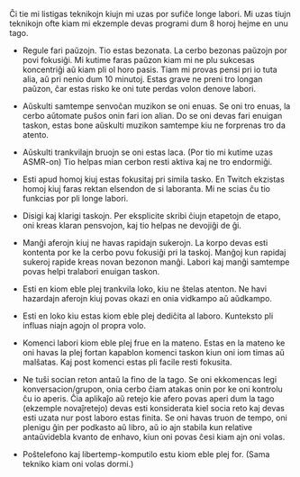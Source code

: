 Ĉi tie mi listigas teknikojn kiujn mi uzas por sufiĉe longe labori. Mi uzas tiujn teknikojn ofte kiam mi ekzemple devas programi dum 8 horoj hejme en unu tago.

- Regule fari paŭzojn. Tio estas bezonata. La cerbo bezonas paŭzojn por povi fokusiĝi. Mi kutime faras paŭzon kiam mi ne plu sukcesas koncentriĝi aŭ kiam pli ol horo pasis. Tiam mi provas pensi pri io tuta alia, aŭ pri nenio dum 10 minutoj. Estas grave ne preni tro longan paŭzon, ĉar estas risko ke oni tute perdas volon denove labori.

- Aŭskulti samtempe senvoĉan muzikon se oni enuas. Se oni tro enuas, la cerbo aŭtomate puŝos onin fari ion alian. Do se oni devas fari enuigan taskon, estas bone aŭskulti muzikon samtempe kiu ne forprenas tro da atento.

- Aŭskulti trankvilajn bruojn se oni estas laca. (Por tio mi kutime uzas ASMR-on) Tio helpas mian cerbon resti aktiva kaj ne tro endormiĝi.

- Esti apud homoj kiuj estas fokusitaj pri simila tasko. En Twitch ekzistas homoj kiuj faras rektan elsendon de si laboranta. Mi ne scias ĉu tio funkcias por pli longe labori.

- Disigi kaj klarigi taskojn. Per eksplicite skribi ĉiujn etapetojn de etapo, oni kreas klaran pensvojon, kaj tio helpas ne devojiĝi de ĝi.

- Manĝi aferojn kiuj ne havas rapidajn sukerojn. La korpo devas esti kontenta por ke la cerbo povu fokusiĝi pri la taskoj. Manĝoj kun rapidaj sukeroj rapide kreas novan bezonon manĝi. Labori kaj manĝi samtempe povas helpi tralabori enuigan taskon.

- Esti en kiom eble plej trankvila loko, kiu ne ŝtelas atenton. Ne havi hazardajn aferojn kiuj povas okazi en onia vidkampo aŭ aŭdkampo.

- Esti en loko kiu estas kiom eble plej dediĉita al laboro. Kunteksto pli influas niajn agojn ol propra volo.

- Komenci labori kiom eble plej frue en la mateno. Estas en la mateno ke oni havas la plej fortan kapablon komenci taskon kiun oni iom timas aŭ malŝatas. Kaj post komenci estas pli facile resti fokusita.

- Ne tuŝi socian reton antaŭ la fino de la tago. Se oni ekkomencas legi konversacion/grupon, onia cerbo ĉiam atakas onin por ke oni kontrolu ĉu io aperis. Ĉia aplikaĵo aŭ retejo kie afero povas aperi dum la tago (ekzemple novaĵretejo) devas esti konsiderata kiel socia reto kaj devas esti uzata nur post laboro estas finita. Se oni havas truon de tempo, oni plenigu ĝin per podkasto aŭ libro, aŭ io ajn stabila kun relative antaŭvidebla kvanto de enhavo, kiun oni povas ĉesi kiam ajn oni volas.

- Poŝtelefono kaj libertemp-komputilo estu kiom eble plej for. (Sama tekniko kiam oni volas dormi.)